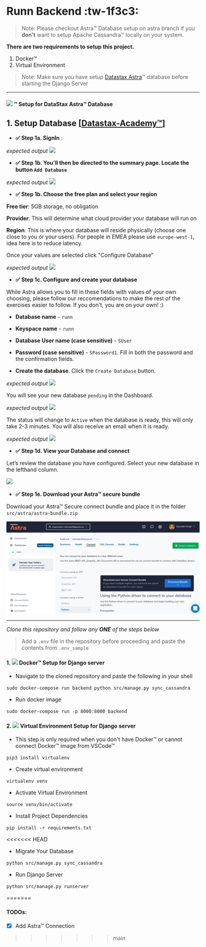 # Runn Backend :tw-1f3c3:

> Note: Please checkout Astra&trade; Database setup on astra branch if you **don't** want to setup Apache Cassandra&trade; locally on your system.

**There are two requirements to setup this project.**
1.  Docker&trade;
2. Virtual Environment

> Note: Make sure you have setup [Datastax Astra](https://astra.datastax.com/ "Datastax Astra")&trade; database before starting the Django Server

------------

<h4><img src="https://www.datastax.com/sites/default/files/2020-12/ds-astra-logotype.png" height=18 />  &trade; Setup for DataStax Astra&trade; Database
</h4>

## 1. Setup Database [[Datastax-Academy&trade;](https://github.com/DataStax-Academy/workshop-crud-with-python-and-node/blob/master/README.md "Datastax-Academy")]

- **✅ Step 1a. SignIn** : 

*expected output*
<img src="https://user-images.githubusercontent.com/1936716/103555190-7c63fd80-4e75-11eb-97d7-732d37969c40.png" width=“700” />

- **✅ Step 1b. You'll then be directed to the summary page. Locate the button `Add Database`**

*expected output*
<img src="https://user-images.githubusercontent.com/1936716/103556066-d0bbad00-4e76-11eb-9f36-ce456bb12e57.png" width=“700” />

- **✅ Step 1b. Choose the free plan and select your region**

**Free tier**: 5GB storage, no obligation

**Provider**: This will determine what cloud provider your database will run on

**Region**: This is where your database will reside physically (choose one close to you or your users). For people in EMEA please use `europe-west-1`, idea here is to reduce latency.

Once your values are selected click "Configure Database"

*expected output*
<img src="https://user-images.githubusercontent.com/1936716/103558072-ba632080-4e79-11eb-83e8-df49cf2c5243.png" width=“700” />

- **✅ Step 1c. Configure and create your database**

While Astra allows you to fill in these fields with values of your own choosing, please follow our reccomendations to make the rest of the exercises easier to follow. If you don't, you are on your own! :)

- **Database name** - `runn` 

- **Keyspace name** - `runn`

- **Database User name (case sensitive)** - `SUser`

- **Password (case sensitive)** - `SPassword1`. Fill in both the password and the confirmation fields.

- **Create the database**. Click the `Create Database` button.

*expected output*
<img src="https://user-images.githubusercontent.com/1936716/103559170-56415c00-4e7b-11eb-8c9e-e3409e51b4e8.png" width=“700” />

You will see your new database `pending` in the Dashboard.

*expected output*
<img src="https://user-images.githubusercontent.com/1936716/103559267-78d37500-4e7b-11eb-8e84-669e925f88c6.png" width=“700” />

The status will change to `Active` when the database is ready, this will only take 2-3 minutes. You will also receive an email when it is ready.

*expected output*
<img src="https://user-images.githubusercontent.com/1936716/103559322-90126280-4e7b-11eb-8bb8-b935bf74b0ae.png" width=“700” />


- **✅ Step 1d. View your Database and connect**

Let’s review the database you have configured. Select your new database in the lefthand column.

<img src="https://user-images.githubusercontent.com/1936716/103559452-c4861e80-4e7b-11eb-8cea-a28f3624b44f.png" width=“700” />


- **✅ Step 1e. Download your Astra&trade; secure bundle**

Download your Astra&trade; Secure connect bundle and place it in the folder
`src/astra/astra-bundle.zip`

![Astra](images/astra-secure.png "Astra")

------------

*Clone this repository and follow any **ONE** of the steps below*

> Add a `.env` file in the repository before proceeding and paste the contents from `.env_sample`

<h4>1. <img src="https://cdn.iconscout.com/icon/free/png-24/docker-226091.png" />  Docker&trade; Setup for Django server
</h4>

- Navigate to the cloned repository and paste the following in your shell
```console
sudo docker-compose run backend python src/manage.py sync_cassandra
```

- Run docker image
```console
sudo docker-compose run -p 8000:8000 backend
```

<h4>2. <img src="https://cdn.iconscout.com/icon/free/png-24/python-2752092-2284909.png" />  Virtual Environment Setup for Django server
</h4>

- This step is only required when you don't have Docker&trade; or cannot connect Docker&trade; image from VSCode&trade;
```console
pip3 install virtualenv
```

- Create virtual environment
```console
virtualenv venv
```

- Activate Virtual Environment
```console
source venv/bin/activate
```

- Install Project Dependencies
```console
pip install -r requirements.txt
```

<<<<<<< HEAD
- Migrate Your Database
```console
python src/manage.py sync_cassandra
```

- Run Django Server
```console
python src/manage.py runserver
```
=======
#### TODOs:
- [X] Add Astra&trade; Connection
>>>>>>> main

